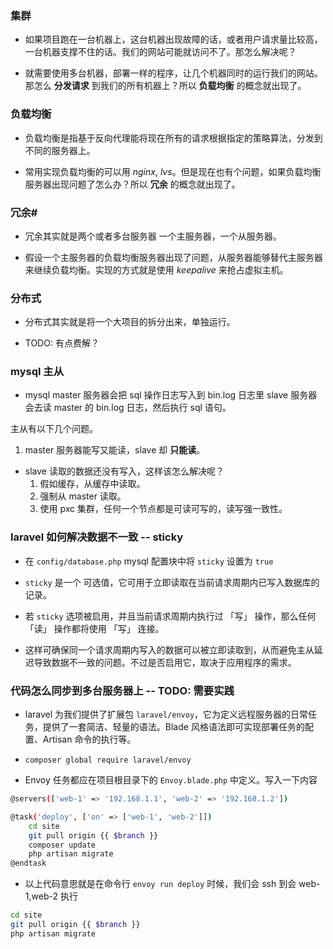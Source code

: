 ### 集群
* 如果项目跑在一台机器上，这台机器出现故障的话，或者用户请求量比较高，一台机器支撑不住的话。我们的网站可能就访问不了。那怎么解决呢？

* 就需要使用多台机器，部署一样的程序，让几个机器同时的运行我们的网站。那怎么 __分发请求__ 到我们的所有机器上？所以 __负载均衡__ 的概念就出现了。



### 负载均衡
* 负载均衡是指基于反向代理能将现在所有的请求根据指定的策略算法，分发到不同的服务器上。

* 常用实现负载均衡的可以用 _nginx_, _lvs_。但是现在也有个问题，如果负载均衡服务器出现问题了怎么办？所以 __冗余__ 的概念就出现了。


### 冗余#
* 冗余其实就是两个或者多台服务器 一个主服务器，一个从服务器。

* 假设一个主服务器的负载均衡服务器出现了问题，从服务器能够替代主服务器来继续负载均衡。实现的方式就是使用 _keepalive_ 来抢占虚拟主机。


### 分布式
* 分布式其实就是将一个大项目的拆分出来，单独运行。

* TODO: 有点费解？


### mysql 主从
* mysql master 服务器会把 sql 操作日志写入到 bin.log 日志里 slave 服务器会去读 master 的 bin.log 日志，然后执行 sql 语句。

主从有以下几个问题。
1. master 服务器能写又能读，slave 却 __只能读__。

* slave 读取的数据还没有写入，这样该怎么解决呢？
    1. 假如缓存，从缓存中读取。
    2. 强制从 master 读取。
    3. 使用 pxc 集群，任何一个节点都是可读可写的，读写强一致性。


### laravel 如何解决数据不一致 -- sticky
* 在 `config/database.php` mysql 配置块中将 `sticky` 设置为 `true`

* `sticky` 是一个 可选值，它可用于立即读取在当前请求周期内已写入数据库的记录。

* 若 `sticky` 选项被启用，并且当前请求周期内执行过 「写」 操作，那么任何 「读」 操作都将使用 「写」 连接。

* 这样可确保同一个请求周期内写入的数据可以被立即读取到，从而避免主从延迟导致数据不一致的问题。不过是否启用它，取决于应用程序的需求。


### 代码怎么同步到多台服务器上 -- TODO: 需要实践
* laravel 为我们提供了扩展包 `laravel/envoy`，它为定义远程服务器的日常任务，提供了一套简洁、轻量的语法。Blade 风格语法即可实现部署任务的配置、Artisan 命令的执行等。

* `composer global require laravel/envoy`

* Envoy 任务都应在项目根目录下的 `Envoy.blade.php` 中定义。写入一下内容
```sh
@servers(['web-1' => '192.168.1.1', 'web-2' => '192.168.1.2'])

@task('deploy', ['on' => ['web-1', 'web-2']])
    cd site
    git pull origin {{ $branch }}
    composer update
    php artisan migrate
@endtask
```

* 以上代码意思就是在命令行 `envoy run deploy` 时候，我们会 ssh 到会 web-1,web-2 执行
```sh
cd site
git pull origin {{ $branch }}
php artisan migrate
```
